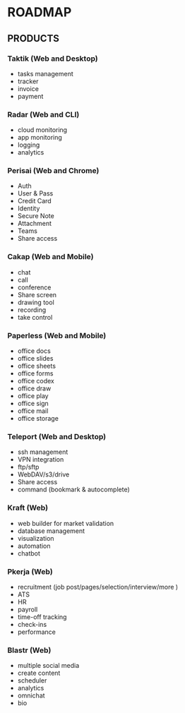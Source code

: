 # ROADMAP

## PRODUCTS

### Taktik (Web and Desktop)
- tasks management
- tracker
- invoice
- payment

### Radar (Web and CLI)
- cloud monitoring
- app monitoring
- logging
- analytics

### Perisai (Web and Chrome)
- Auth
- User & Pass
- Credit Card
- Identity
- Secure Note
- Attachment
- Teams
- Share access

### Cakap (Web and Mobile)
- chat
- call
- conference
- Share screen
- drawing tool
- recording
- take control

### Paperless (Web and Mobile)
- office docs
- office slides
- office sheets
- office forms
- office codex
- office draw
- office play
- office sign
- office mail
- office storage

### Teleport (Web and Desktop)
- ssh management
- VPN integration
- ftp/sftp
- WebDAV/s3/drive
- Share access
- command (bookmark & autocomplete)

### Kraft (Web)
- web builder for market validation
- database management
- visualization
- automation
- chatbot

### Pkerja (Web)
- recruitment (job post/pages/selection/interview/more )
- ATS
- HR
- payroll
- time-off tracking
- check-ins
- performance

### Blastr (Web)
- multiple social media
- create content
- scheduler
- analytics
- omnichat
- bio
